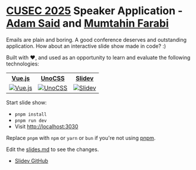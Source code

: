 # [CUSEC 2025](https://2025.cusec.net/) Speaker Application - [Adam Said](https://www.linkedin.com/in/adamsaid-/) and [Mumtahin Farabi](https://www.linkedin.com/in/mfarabi/)

Emails are plain and boring. A good conference deserves and outstanding application. How about an interactive slide show made in code? :)

Built with ❤️, and used as an opportunity to learn and evaluate the following technologies:

<table align="center">
  <tr>
    <th align="center">
      <a
        href="https://vuejs.org/"
        ><strong>Vue.js</strong></a
      >
    </th>
    <th align="center">
      <a
        href="https://unocss.dev"
        ><strong>UnoCSS</strong></a
      >
    </th>
    <th align="center">
      <a
        href="https://sli.dev"
        ><strong>Slidev</strong></a
      >
    </th>
  </tr>
  <tr>
    <td align="center">
      <a
        href="https://vuejs.org/"
      >
        <img
          src="https://github.com/user-attachments/assets/4b9883be-3055-43a2-896a-f2bf2176b9f5"
          alt="Vue.js"
        />
      </a>
    </td>
    <td align="center">
      <a
        href="https://unocss.dev/"
      >
        <img
          src="https://github.com/user-attachments/assets/bd8687fb-7265-4c4e-bbdf-21382380b211"
          alt="UnoCSS"
        />
      </a>
    </td>
    <td align="center">
      <a
        href="https://sli.dev"
      >
        <img
          src="https://github.com/user-attachments/assets/64206a9d-78b7-4390-b6fb-bb2a2a143f42"
          alt="Slidev"
        />
      </a>
    </td>
  </tr>
</table>

Start slide show:
- `pnpm install`
- `pnpm run dev`
- Visit <http://localhost:3030>

Replace `pnpm` with `npm` or `yarn` or `bun` if you're not using [pnpm](https://pnpm.io/).

Edit the [slides.md](./slides.md) to see the changes.


- [Slidev GitHub](https://github.com/slidevjs/slidev)
